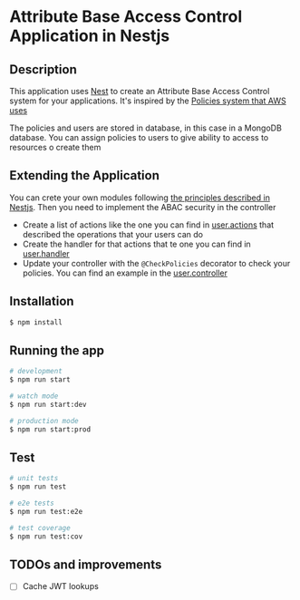 # Attribute Base Access Control Application in Nestjs

## Description

This application uses [Nest](https://github.com/nestjs/nest) to create an Attribute Base Access Control system for your applications. It's inspired by the [Policies system that AWS uses](https://docs.aws.amazon.com/IAM/latest/UserGuide/access_controlling.html)

The policies and users are stored in database, in this case in a MongoDB database. You can assign policies to users to give ability to access to resources o create them

## Extending the Application

You can crete your own modules following [the principles described in Nestjs](https://docs.nestjs.com/modules). Then you need to implement the ABAC security in the controller

- Create a list of actions like the one you can find in [user.actions](src/auth/actions/user.actions.ts) that described the operations that your users can do
- Create the handler for that actions that te one you can find in [user.handler](src/auth/handlers/user.handler.ts)
- Update your controller with the `@CheckPolicies` decorator to check your policies. You can find an example in the [user.controller](src/auth/controllers/user.controller.ts)


## Installation

```bash
$ npm install
```

## Running the app

```bash
# development
$ npm run start

# watch mode
$ npm run start:dev

# production mode
$ npm run start:prod
```

## Test

```bash
# unit tests
$ npm run test

# e2e tests
$ npm run test:e2e

# test coverage
$ npm run test:cov
```

## TODOs and improvements
- [ ] Cache JWT lookups
